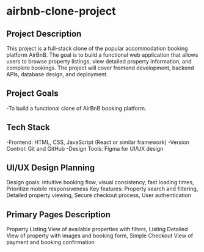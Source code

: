 # airbnb-clone-project
## Project Description
This project is a full-stack clone of the popular accommodation booking platform AirBnB. The goal is to build a functional web application that allows users to browse property listings, view detailed property information, and complete bookings. The project will cover frontend development, backend APIs, database design, and deployment.
## Project Goals
-To build a functional clone of AirBnB booking platform.

## Tech Stack
-Frontend: HTML, CSS, JavaScript (React or similar framework)
-Version Control: Git and GitHub
-Design Tools: Figma for UI/UX design

## UI/UX Design Planning
Design goals: intuitive booking flow, visual consistency, fast loading times, Prioritize mobile responsiveness Key features: Property search and filtering, Detailed property viewing, Secure checkout process, User authentication

## Primary Pages Description
Property Listing View of available properties with filters, Listing Detailed View	of property with images and booking form, Simple Checkout View of payment and booking confirmation

